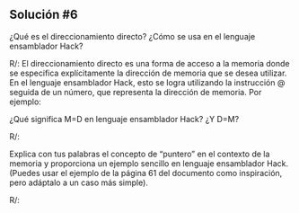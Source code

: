 ## Solución #6

¿Qué es el direccionamiento directo? ¿Cómo se usa en el lenguaje ensamblador Hack?

   R/: El direccionamiento directo es una forma de acceso a la memoria donde se
       especifica explícitamente la dirección de memoria que se desea utilizar. En
       el lenguaje ensamblador Hack, esto se logra utilizando la instrucción @ seguida
       de un número, que representa la dirección de memoria. Por ejemplo:


¿Qué significa M=D en lenguaje ensamblador Hack? ¿Y D=M?

R/:


Explica con tus palabras el concepto de “puntero” en el contexto de la memoria y proporciona un ejemplo
sencillo en lenguaje ensamblador Hack. (Puedes usar el ejemplo de la página 61 del documento como inspiración,
pero adáptalo a un caso más simple).

R/:
